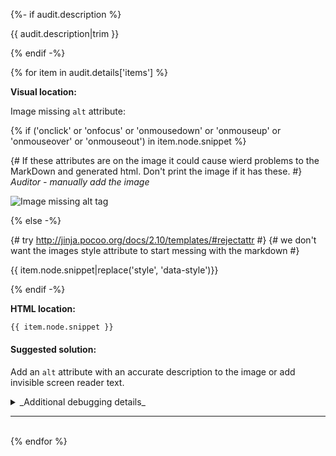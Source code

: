 {%- if audit.description %}

{{ audit.description|trim }}

{% endif -%}

{% for item in audit.details['items'] %}

__Visual location:__

Image missing `alt` attribute:

{% if ('onclick' or
      'onfocus' or
      'onmousedown' or
      'onmouseup' or
      'onmouseover' or
      'onmouseout') in item.node.snippet  %}

{# If these attributes are on the image it could cause wierd problems to the MarkDown and generated html. Don't print the image if it has these. #}
_Auditor - manually add the image_

![Image missing alt tag](https://via.placeholder.com/150x50)

{% else -%}

{# try http://jinja.pocoo.org/docs/2.10/templates/#rejectattr #}
{# we don't want the images style attribute to start messing with the markdown #}

{{ item.node.snippet|replace('style', 'data-style')}}

{% endif -%}

__HTML location:__

```html
{{ item.node.snippet }}
```

#### Suggested solution:

Add an `alt` attribute with an accurate description to the image or add invisible screen reader text.

<details>
<summary>_Additional debugging details_</summary>
Selector:<br>
<code>{{ item.node.path }}</code>

Path:<br>
<code>{{ item.node.selector }}</code>

Detailed explaination:<br>
{{ item.node.explanation|escape|replace('  ', '<br>') }}
</details>

<hr>

<br>
{% endfor %}